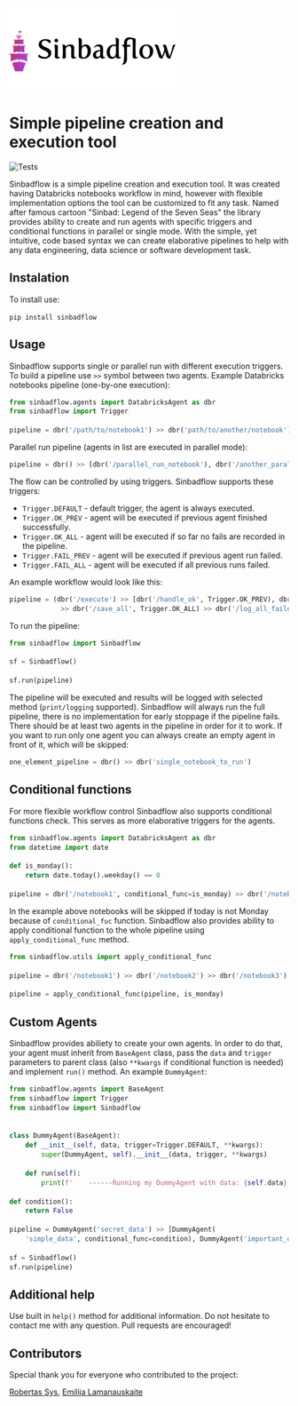 ![Logo](img/logo.png)
# Simple pipeline creation and execution tool

![Tests](https://github.com/Eimisas/Sinbadflow/workflows/Tests/badge.svg)

Sinbadflow is a simple pipeline creation and execution tool. It was created having Databricks notebooks workflow in mind, however with flexible implementation options the tool can be customized to fit any task. Named after famous cartoon "Sinbad: Legend of the Seven Seas" the library provides ability to create and run agents with specific triggers and conditional functions in parallel or single mode. With the simple, yet intuitive, code based syntax we can create elaborative pipelines to help with any data engineering, data science or software development task.

## Instalation

To install use:

```pip install sinbadflow```

## Usage

Sinbadflow supports single or parallel run with different execution triggers. To build a pipeline use ```>>``` symbol between two agents. Example Databricks notebooks pipeline (one-by-one execution):

```python
from sinbadflow.agents import DatabricksAgent as dbr
from sinbadflow import Trigger

pipeline = dbr('/path/to/notebook1') >> dbr('path/to/another/notebook')
```
Parallel run pipeline (agents in list are executed in parallel mode):

```python
pipeline = dbr() >> [dbr('/parallel_run_notebook'), dbr('/another_parallel_notebook')]
```

The flow can be controlled by using triggers. Sinbadflow supports these triggers:

* ```Trigger.DEFAULT``` - default trigger, the agent is always executed.
* ```Trigger.OK_PREV``` - agent will be executed if previous agent finished successfully.
* ```Trigger.OK_ALL``` - agent will be executed if so far no fails are recorded in the pipeline.
* ```Trigger.FAIL_PREV``` - agent will be executed if previous agent run failed.
* ```Trigger.FAIL_ALL``` - agent will be executed if all previous runs failed.

An example workflow would look like this:

```python
pipeline = (dbr('/execute') >> [dbr('/handle_ok', Trigger.OK_PREV), dbr('/handle_fail', Trigger.FAIL_PREV)]
             >> dbr('/save_all', Trigger.OK_ALL) >> dbr('/log_all_failed', Trigger.FAIL_ALL))
```
To run the pipeline:

```python
from sinbadflow import Sinbadflow

sf = Sinbadflow()

sf.run(pipeline)
```
The pipeline will be executed and results will be logged with selected method (```print/logging``` supported). Sinbadflow will always run the full pipeline, there is no implementation for early stoppage if the pipeline fails. There should be at least two agents in the pipeline in order for it to work. If you want to run only one agent you can always create an empty agent in front of it, which will be skipped:

```python
one_element_pipeline = dbr() >> dbr('single_notebook_to_run')
```

## Conditional functions

For more flexible workflow control Sinbadflow also supports conditional functions check. This serves as more elaborative triggers for the agents. 

```python
from sinbadflow.agents import DatabricksAgent as dbr
from datetime import date

def is_monday():
    return date.today().weekday() == 0
        
pipeline = dbr('/notebook1', conditional_func=is_monday) >> dbr('/notebook2', conditional_func=is_monday)
```
In the example above notebooks will be skipped if today is not Monday because of `conditional_fuc` function. Sinbadflow also provides ability to apply conditional function to the whole pipeline using `apply_conditional_func` method.

```python
from sinbadflow.utils import apply_conditional_func

pipeline = dbr('/notebook1') >> dbr('/notebook2') >> dbr('/notebook3')

pipeline = apply_conditional_func(pipeline, is_monday)
```

## Custom Agents

Sinbadflow provides abiliety to create your own agents. In order to do that, your agent must inherit from ```BaseAgent``` class, pass the ```data``` and `trigger` parameters to parent class (also `**kwargs` if conditional function is needed) and implement ```run()``` method. An example ```DummyAgent```:

```python
from sinbadflow.agents import BaseAgent
from sinbadflow import Trigger
from sinbadflow import Sinbadflow


class DummyAgent(BaseAgent):
    def __init__(self, data, trigger=Trigger.DEFAULT, **kwargs):
        super(DummyAgent, self).__init__(data, trigger, **kwargs)

    def run(self):
        print(f'    ------Running my DummyAgent with data: {self.data}')

def condition():
    return False

pipeline = DummyAgent('secret_data') >> [DummyAgent(
    'simple_data', conditional_func=condition), DummyAgent('important_data', Trigger.OK_ALL)]

sf = Sinbadflow()
sf.run(pipeline)

```

## Additional help

Use built in ```help()``` method for additional information. Do not hesitate to contact me with any question. Pull requests are encouraged!

## Contributors

Special thank you for everyone who contributed to the project:

[Robertas Sys](https://github.com/rob-sys), [Emilija Lamanauskaite](https://github.com/emilijalamanauskaite)
